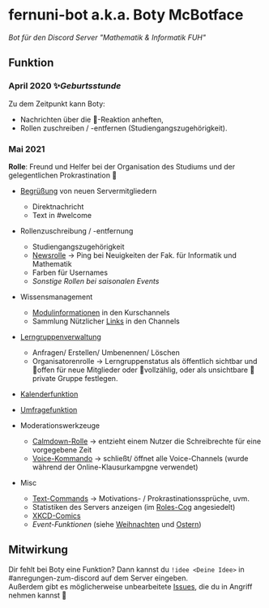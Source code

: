 # fernuni-bot a.k.a. Boty McBotface 
*Bot für den Discord Server "Mathematik & Informatik FUH"*

## Funktion
### April 2020 ✨*Geburtsstunde*

Zu dem Zeitpunkt kann Boty:
* Nachrichten über die 📌-Reaktion anheften,
* Rollen zuschreiben / -entfernen (Studiengangszugehörigkeit).

### Mai 2021
**Rolle**: Freund und Helfer bei der Organisation des Studiums und der gelegentlichen Prokrastination 🤖  

* [Begrüßung](https://github.com/FU-Hagen-Discord/fernuni-bot/blob/master/cogs/welcome.py) von neuen Servermitgliedern
  * Direktnachricht
  * Text in #welcome

* Rollenzuschreibung / -entfernung
  * Studiengangszugehörigkeit
  * [Newsrolle](https://github.com/FU-Hagen-Discord/fernuni-bot/tree/master/cogs/news.py) -> Ping bei Neuigkeiten der Fak. für Informatik und Mathematik
  * Farben für Usernames
  * *Sonstige Rollen bei saisonalen Events*

* Wissensmanagement
  * [Modulinformationen](https://github.com/FU-Hagen-Discord/fernuni-bot/tree/master/cogs/components/module_information) in den Kurschannels
  * Sammlung Nützlicher [Links](https://github.com/FU-Hagen-Discord/fernuni-bot/tree/master/cogs/links.py) in den Channels

* [Lerngruppenverwaltung](https://github.com/FU-Hagen-Discord/fernuni-bot/tree/master/cogs/learninggroups.py)
  * Anfragen/ Erstellen/ Umbenennen/ Löschen
  * Organisatorenrolle -> Lerngruppenstatus als öffentlich sichtbar und 🌲offen für neue Mitglieder oder 🛑vollzählig, oder als unsichtbare 🚪private Gruppe festlegen.

* [Kalenderfunktion](https://github.com/FU-Hagen-Discord/fernuni-bot/tree/master/cogs/appointments.py)

* [Umfragefunktion](https://github.com/FU-Hagen-Discord/fernuni-bot/tree/master/cogs/polls.py)

* Moderationswerkzeuge
  * [Calmdown-Rolle](https://github.com/FU-Hagen-Discord/fernuni-bot/tree/master/cogs/calmdown.py) -> entzieht einem Nutzer die Schreibrechte für eine vorgegebene Zeit
  * [Voice-Kommando](https://github.com/FU-Hagen-Discord/fernuni-bot/tree/master//cogs/voice.py) -> schließt/ öffnet alle Voice-Channels (wurde während der Online-Klausurkampgne verwendet) 

* Misc
  * [Text-Commands](https://github.com/FU-Hagen-Discord/fernuni-bot/blob/master/cogs/text_commands.py) -> Motivations- / Prokrastinationssprüche, uvm.
  * Statistiken des Servers anzeigen (im [Roles-Cog](https://github.com/FU-Hagen-Discord/fernuni-bot/blob/master/cogs/roles.py) angesiedelt)
  * [XKCD-Comics](https://github.com/FU-Hagen-Discord/fernuni-bot/tree/master/cogs/xkcd.py)
  * *Event-Funktionen* (siehe [Weihnachten](https://github.com/FU-Hagen-Discord/fernuni-bot/tree/master/cogs/christmas.py) und [Ostern](https://github.com/FU-Hagen-Discord/fernuni-bot/tree/master/cogs/easter.py))

## Mitwirkung
Dir fehlt bei Boty eine Funktion? Dann kannst du `!idee <Deine Idee>` in #anregungen-zum-discord auf dem Server eingeben.  
Außerdem gibt es möglicherweise unbearbeitete [Issues](https://github.com/FU-Hagen-Discord/fernuni-bot/issues), die du in Angriff nehmen kannst 💪
